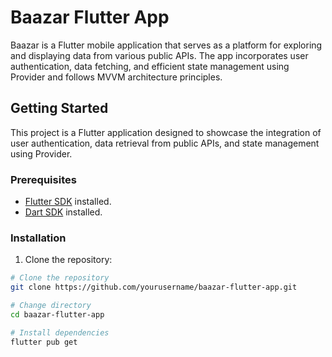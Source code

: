 # Baazar Flutter App

Baazar is a Flutter mobile application that serves as a platform for exploring and displaying data from various public APIs. The app incorporates user authentication, data fetching, and efficient state management using Provider and follows MVVM architecture principles.

## Getting Started

This project is a Flutter application designed to showcase the integration of user authentication, data retrieval from public APIs, and state management using Provider.

### Prerequisites

- [Flutter SDK](https://flutter.dev/docs/get-started/install) installed.
- [Dart SDK](https://dart.dev/get-dart) installed.

### Installation

1. Clone the repository:


```bash
# Clone the repository
git clone https://github.com/yourusername/baazar-flutter-app.git

# Change directory
cd baazar-flutter-app

# Install dependencies
flutter pub get                    
                      
  

